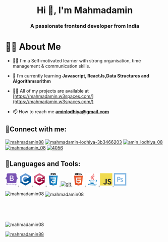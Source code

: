 <h1 align="center">Hi 👋, I'm Mahmadamin</h1>
<h3 align="center">A passionate frontend developer from India</h3>

<h1>🙋‍♂️ About Me </h1>

- 👨‍⚖️ I`m a Self-motivated learner with strong organisation, time management & communication skills.
- 🌱 I’m currently learning **Javascript, ReactJs,Data Structures and Algorithmsorithm**

- 👨‍💻 All of my projects are available at [https://mahmadamin.w3spaces.com/](https://mahmadamin.w3spaces.com/)

- 📫 How to reach me **aminlodhiya@gmail.com**

<h2 align="left">📍Connect with me:</h2>
<p align="left">
<a href="https://twitter.com/mahmadamin88" target="blank"><img align="center" src="https://raw.githubusercontent.com/rahuldkjain/github-profile-readme-generator/master/src/images/icons/Social/twitter.svg" alt="mahmadamin88" height="30" width="40" /></a>
<a href="https://linkedin.com/in/mahmadamin-lodhiya-3b3466203" target="blank"><img align="center" src="https://raw.githubusercontent.com/rahuldkjain/github-profile-readme-generator/master/src/images/icons/Social/linked-in-alt.svg" alt="mahmadamin-lodhiya-3b3466203" height="30" width="40" /></a>
<a href="https://instagram.com/amin_lodhiya_08" target="blank"><img align="center" src="https://raw.githubusercontent.com/rahuldkjain/github-profile-readme-generator/master/src/images/icons/Social/instagram.svg" alt="amin_lodhiya_08" height="30" width="40" /></a>
<a href="https://www.leetcode.com/mahmadamin_08" target="blank"><img align="center" src="https://raw.githubusercontent.com/rahuldkjain/github-profile-readme-generator/master/src/images/icons/Social/leet-code.svg" alt="mahmadamin_08" height="30" width="40" /></a>
<a href="https://discord.gg/4056" target="blank"><img align="center" src="https://raw.githubusercontent.com/rahuldkjain/github-profile-readme-generator/master/src/images/icons/Social/discord.svg" alt="4056" height="30" width="40" /></a>
</p>

<h2 align="left">🚀Languages and Tools:</h2>
<p align="left"> <a href="https://getbootstrap.com" target="_blank" rel="noreferrer"> <img src="https://raw.githubusercontent.com/devicons/devicon/master/icons/bootstrap/bootstrap-plain-wordmark.svg" alt="bootstrap" width="40" height="40"/> </a> <a href="https://www.cprogramming.com/" target="_blank" rel="noreferrer"> <img src="https://raw.githubusercontent.com/devicons/devicon/master/icons/c/c-original.svg" alt="c" width="40" height="40"/> </a> <a href="https://www.w3schools.com/cpp/" target="_blank" rel="noreferrer"> <img src="https://raw.githubusercontent.com/devicons/devicon/master/icons/cplusplus/cplusplus-original.svg" alt="cplusplus" width="40" height="40"/> </a> <a href="https://www.w3schools.com/css/" target="_blank" rel="noreferrer"> <img src="https://raw.githubusercontent.com/devicons/devicon/master/icons/css3/css3-original-wordmark.svg" alt="css3" width="40" height="40"/> </a> <a href="https://git-scm.com/" target="_blank" rel="noreferrer"> <img src="https://www.vectorlogo.zone/logos/git-scm/git-scm-icon.svg" alt="git" width="40" height="40"/> </a> <a href="https://www.w3.org/html/" target="_blank" rel="noreferrer"> <img src="https://raw.githubusercontent.com/devicons/devicon/master/icons/html5/html5-original-wordmark.svg" alt="html5" width="40" height="40"/> </a> <a href="https://www.java.com" target="_blank" rel="noreferrer"> <img src="https://raw.githubusercontent.com/devicons/devicon/master/icons/java/java-original.svg" alt="java" width="40" height="40"/> </a> <a href="https://developer.mozilla.org/en-US/docs/Web/JavaScript" target="_blank" rel="noreferrer"> <img src="https://raw.githubusercontent.com/devicons/devicon/master/icons/javascript/javascript-original.svg" alt="javascript" width="40" height="40"/> </a> <a href="https://www.photoshop.com/en" target="_blank" rel="noreferrer"> <img src="https://raw.githubusercontent.com/devicons/devicon/master/icons/photoshop/photoshop-line.svg" alt="photoshop" width="40" height="40"/> </a> </p>


<p><img align="left" src="https://github-readme-stats.vercel.app/api/top-langs?username=mahmadamin08&show_icons=true&locale=en&layout=compact" alt="mahmadamin08" /></p>

<p>&nbsp;<img align="center" src="https://github-readme-stats.vercel.app/api?username=mahmadamin08&show_icons=true&locale=en" alt="mahmadamin08" /></p>
<br><br><br>
<p align="left"> <img src="https://komarev.com/ghpvc/?username=mahmadamin08&label=Profile%20views&color=0e75b6&style=flat" alt="mahmadamin08" /> </p>

<p align="left"> <a href="https://twitter.com/mahmadamin88" target="blank"><img src="https://img.shields.io/twitter/follow/mahmadamin88?logo=twitter&style=for-the-badge" alt="mahmadamin88" /></a> </p>

